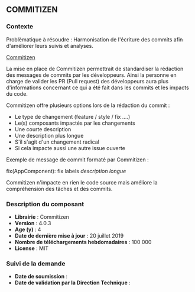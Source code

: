 ## COMMITIZEN

### Contexte

Problèmatique à résoudre : Harmonisation de l'écriture des commits afin d'améliorer leurs suivis et analyses.

[Commitizen](https://www.npmjs.com/package/commitizen)

La mise en place de Commitizen permettrait de standardiser la rédaction des messages de commits par les développeurs. Ainsi la personne en charge de valider les PR (Pull request) des développeurs aura plus d'informations concernant ce qui a été fait dans les commits et les impacts du code.

Commitizen offre plusieurs options lors de la rédaction du commit :

- Le type de changement (feature / style / fix ....)
- Le(s) composants impactés par les changements
- Une courte description 
- Une description plus longue
- S'il s'agit d'un changement radical
- Si cela impacte aussi une autre issue ouverte

Exemple de message de commit formaté par Commitizen :

fix(AppComponent): fix labels 
<em>description longue</em>

Commitizen n'impacte en rien le code source mais améliore la compréhension des tâches et des commits.

### Description du composant

- **Librairie** : Commitizen
- **Version** : 4.0.3
- **Age (y)** : 4
- **Date de dernière mise à jour** : 20 juillet 2019 
- **Nombre de téléchargements hebdomadaires** : 100 000
- **License** : MIT

### Suivi de la demande

- **Date de soumission** :
- **Date de validation par la Direction Technique** :